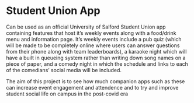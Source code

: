 # Student Union App

Can be used as an official University of Salford Student Union app containing
features that host it’s weekly events along with a food/drink menu and information
page. It’s weekly events include a pub quiz (which will be made to be completely online
where users can answer questions from their phone along with team leaderboards), a
karaoke night which will have a built in queueing system rather than writing down
song names on a piece of paper, and a comedy night in which the schedule and links
to each of the comedians’ social media will be included.

The aim of this project is to see how much companion apps such as these can increase
event engagement and attendence and to try and improve student social life on campus
in the post-covid era

